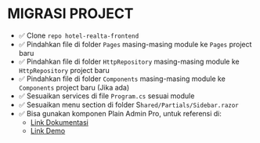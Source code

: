 # MIGRASI PROJECT

- ✅ Clone `repo hotel-realta-frontend`
- ✅ Pindahkan file di folder `Pages` masing-masing module ke `Pages` project baru
- ✅ Pindahkan file di folder `HttpRepository` masing-masing module ke `HttpRepository` project baru
- ✅ Pindahkan file di folder `Components` masing-masing module ke `Components` project baru (Jika ada)
- ✅ Sesuaikan services di file `Program.cs` sesuai module
- ✅ Sesuaikan menu section di folder S`hared/Partials/Sidebar.razor`
- ✅ Bisa gunakan komponen Plain Admin Pro, untuk referensi di:
  - [Link Dokumentasi](https://plainadmin.com/docs )
  - [Link Demo](https://demo.plainadmin.com/)
